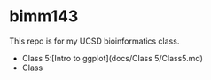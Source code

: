 # bimm143
This repo is for my UCSD bioinformatics class. 

- Class 5:[Intro to ggplot](docs/Class 5/Class5.md)
- Class
